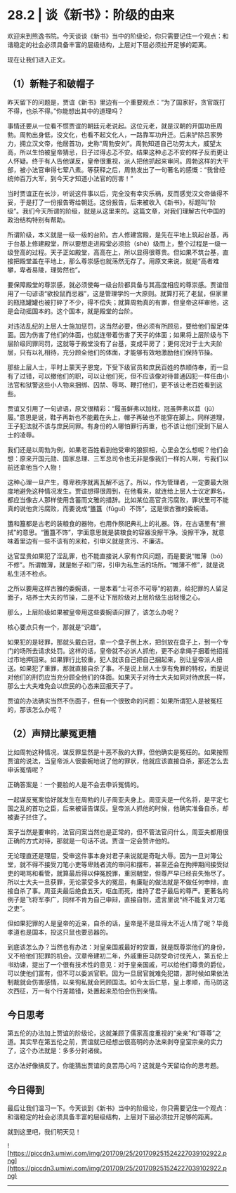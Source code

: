 # 28.2 | 谈《新书》：阶级的由来

欢迎来到熊逸书院。今天谈谈《新书》当中的阶级论，你只需要记住一个观点：和谐稳定的社会必须具备丰富的层级结构，上层对下层必须拉开足够的距离。

现在让我们进入正文。

## （1）新鞋子和破帽子

昨天留下的问题是，贾谊《新书》里边有一个重要观点：“为了国家好，贪官既打不得，也杀不得。”你能想出其中的道理吗？

事情还要从一位看不惯贾谊的朝廷元老说起。这位元老，就是汉朝的开国功臣周勃。周勃出身低，没文化，也看不起文化人，一路靠军功升迁。后来铲除吕家势力，拥立汉文帝，他居首功，史称“周勃安刘”。周勃知道自己功劳太大，威望太高，所以生怕被皇帝猜忌，日子过得忐忑不安。结果这种忐忑不安的样子反而更让人怀疑。终于有人告他谋反，皇帝很重视，派人把他抓起来审问。周勃这样的大干部，被小法官审得七荤八素。等获释之后，周勃发出了一句著名的感慨：“我曾经统帅百万大军，到今天才知道小法官的厉害！”

当时贾谊正在长沙，听说这件事以后，完全没有幸灾乐祸，反而感觉汉文帝做得不妥，于是打了一份报告寄给朝廷。这份报告，后来被收入《新书》，标题叫“阶级”。我们今天所谓的阶级，就是从这里来的。这篇文章，对我们理解古代中国的政治结构特别有帮助。

所谓阶级，本义就是一级一级的台阶。古人修建宫殿，是先在平地上筑起台基，再于台基上修建殿堂，所以要想走进殿堂必须拾（shè）级而上，整个过程是一级一级登高的过程。天子正如殿堂，高高在上，所以显得很尊贵。但如果不筑台基，直接把殿堂盖在平地上，那么尊崇感也就荡然无存了。用原文来说，就是“高者难攀，卑者易陵，理势然也”。

要保障殿堂的尊崇感，就必须使每一级台阶都具备与其高度相应的尊崇感。贾谊借用了一句谚语“欲投鼠而忌器”，这是管理学的一大原则。就算打死了老鼠，但家里的瓶瓶罐罐也被打碎了不少，得不偿失；就算周勃真的有罪，但皇帝这样审他，这是会动摇国本的。这个国本，就是殿堂的台阶。

对违法乱纪的上层人士施加惩罚，这当然必要，但必须有所顾忌，要给他们留足体面。因为伤害了他们的体面，也就连带着伤害了天子的体面；如果将上层阶级与下层阶级同罪同罚，这就等于殿堂没有了台基，变成平房了；更何况对于士大夫阶层，只有以礼相待，充分顾全他们的体面，才能够有效地激励他们保持节操。 

那些上层人士，平时上蒙天子恩宠，下受下级官员和庶民百姓的恭顺侍奉，而一旦有了过错，可以撤他们的职，可以让他们死，但不应该像对待普通囚犯一样任由小法官和狱警这些小人物来捆绑、囚禁、辱骂、鞭打他们，更不该让老百姓看到这些。

贾谊又引用了一句谚语，原文很精彩：“履虽鲜弗以加枕，冠虽弊弗以苴（jū）履。”意思是说，鞋子再新也不能戴在头上，帽子再破也不能穿在脚上。同样道理，王子犯法就不该与庶民同罪。有身份的人哪怕罪行再重，也不该让他们受到下层人士的凌辱。

我们还是以周勃为例，如果老百姓看到他受审的狼狈相，心里会怎么想呢？他们会想：原来开国元勋、国家总理、三军总司令也无非是像我们一样的人啊，亏我们以前还拿他当个人物！

这种心理一旦产生，尊卑秩序就离瓦解不远了。所以，作为管理者，一定要最大限度地避免这种情况发生。贾谊想得很周到，在他看来，就连给上层人士议定罪名，都应当像古人那样使用含蓄而文雅的措辞。比如某位高官贪污腐败，罪状里可不能真的说他贪污腐败，而要说成“簠簋（fǔguǐ）不饰”，这是很古雅的委婉语。

簠和簋都是古老的装粮食的器物，也用作祭祀典礼上的礼器。饰，在古语里有“擦拭”的意思。“簠簋不饰”，字面意思就是装粮食的容器没擦干净。没擦干净，就意味着里边有一些不该有的米粒，引申义就是贪污、不廉洁。

达官显贵如果犯了淫乱罪，也不能直接说人家有作风问题，而是要说“帷薄（bó）不修”。所谓帷薄，就是帐子和门帘，引申为私生活的场所。“帷薄不修”，就是说私生活不检点。

之所以要用这样古雅的委婉语，一是本着“士可杀不可辱”的初衷，给犯罪的人留足面子，培养士大夫的节操，二是不让下层阶级对上层阶级生出轻慢之心。

那么，上层阶级如果被皇帝用这些委婉语问罪了，该怎么办呢？

核心要点只有一个，那就是“识趣”。

如果犯的是轻罪，那就头戴白冠，拿一个盘子倒上水，把剑放在盘子上，到一个专门的场所去请求处罚。这样的话，皇帝就不必派人抓他，更不必拿绳子捆着他招摇过市地押回来。如果罪行比较重，犯人就该自己把自己捆起来，别让皇帝派人扭送。如果犯了重罪，那就直接自杀了事。不是说上层人士享有免罪的特权，而是说对他们的刑罚应当充分顾全他们的体面。如果天子对待士大夫如同对待庶民一样，那么士大夫难免会以庶民的心态来回报天子了。 

贾谊的办法确实当然不伤面子，但有一个很致命的问题：如果所谓犯人是被冤枉的，那该怎么办呢？

## （2）声辩比蒙冤更糟

比如周勃这种情况，谋反罪显然是十恶不赦的大罪，但他确实是冤枉的。如果按照贾谊的说法，当皇帝派人很委婉地说了他的罪状，他就应该直接自杀，那还怎么去申诉冤情呢？

正确答案是：一个要脸的人是不会去申诉冤情的。

一起谋反冤案恰好就发生在周勃的儿子周亚夫身上。周亚夫是一代名将，是平定七国之乱的首功之臣，后来被诬告谋反。皇帝派人抓他的时候，他确实准备自杀，却被妻子拦住了。

案子当然是要审的，法官问案当然也是正常的，但不管法官问什么，周亚夫都用很正确的方式对待，那就是一句话不说。贾谊一定会赞许他的。

无论理直还是理屈，受审这件事本身对君子来说就是奇耻大辱。因为一旦对簿公堂，就不得不接受刀笔小吏等卑贱者流的审问和摆布，甚至还会在拘押期间接受狱吏的喝骂和看管，就算最后得以伸冤脱罪，重回朝堂，但尊严早已经丧失殆尽了。所以士大夫一旦获罪，无论蒙受多大的冤屈，有廉耻的做法就是不做任何申辩，直接自杀了事。周亚夫最后绝食五天，呕血而死，维持了君子最后的尊严。更著名的例子是飞将军李广，同样不肯为自己申辩，直接自刎，遗言里说“终不能复对刀笔之吏”。

但如果犯罪的人是皇帝的近亲，自杀的话，皇帝是不是显得太不近人情了呢？毕竟孝道也是国本，投这只鼠也要忌器的。

到底该怎么办？当然也有办法：对皇亲国戚最好的安置，就是既尊崇他们的身份，又不给他们犯罪的机会。汉章帝建初二年，外戚重臣马防受命讨伐羌人，第五伦上书劝谏，提出了一个很有技术性的意见：对于皇亲国戚，可以给他们尊贵的爵位，可以使他们富有，但不可以委派官职。因为一旦居官就难免犯错，那时候如果依法制裁就会伤害感情，以亲徇私就会罔顾国法。如今太后仁慈，皇上孝顺，而马防这次西征，万一有个行差踏错，处置起来恐怕会伤到亲情。

## 今日思考

第五伦的办法加上贾谊的阶级论，这就兼顾了儒家高度重视的“亲亲”和“尊尊”之道。其实早在第五伦之前，贾谊就已经想出很高明的办法来剥夺皇室宗亲的实力了，这个办法就是：多多分封诸侯。

这办法好像搞反了。你能猜出贾谊的良苦用心吗？这就是今天留给你的思考题。

## 今日得到

最后让我们温习一下。今天谈到《新书》当中的阶级论，你只需要记住一个观点：和谐稳定的社会必须具备丰富的层级结构，上层对下层必须拉开足够的距离。

就到这里吧，我们明天见！

![https://piccdn3.umiwi.com/img/201709/25/201709251524227039102922.png](https://piccdn3.umiwi.com/img/201709/25/201709251524227039102922.png)

---
